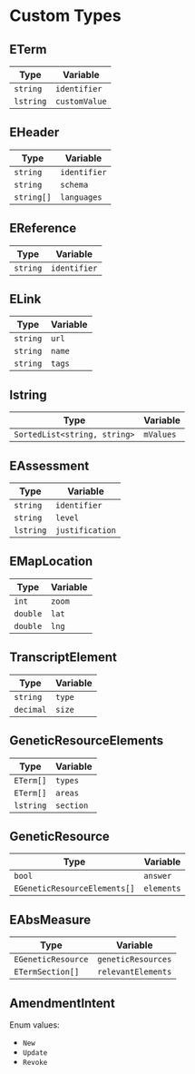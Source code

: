# Custom Types

## ETerm

| Type       | Variable     |
|------------|--------------|
| `string`   | `identifier` |
| `lstring`  | `customValue`|

## EHeader

| Type        | Variable   |
|-------------|------------|
| `string`    | `identifier`|
| `string`    | `schema`    |
| `string[]`  | `languages` |

## EReference

| Type       | Variable     |
|------------|--------------|
| `string`   | `identifier` |

## ELink

| Type       | Variable     |
|------------|--------------|
| `string`   | `url`        |
| `string`   | `name`       |
| `string`   | `tags`       |

## lstring

| Type                             | Variable     |
|----------------------------------|--------------|
| `SortedList<string, string>`     | `mValues`    |

## EAssessment

| Type       | Variable        |
|------------|-----------------|
| `string`   | `identifier`    |
| `string`   | `level`         |
| `lstring`  | `justification` |

## EMapLocation

| Type       | Variable     |
|------------|--------------|
| `int`      | `zoom`       |
| `double`   | `lat`        |
| `double`   | `lng`        |

## TranscriptElement

| Type       | Variable     |
|------------|--------------|
| `string`      | `type`    | 
| `decimal`   | `size`      | 

## GeneticResourceElements

| Type       | Variable     |
|------------|--------------|
| `ETerm[]`      | `types`    | 
| `ETerm[]`   | `areas`      | 
| `lstring`   | `section`      | 


## GeneticResource

| Type       | Variable     |
|------------|--------------|
| `bool`      | `answer`    | 
| `EGeneticResourceElements[]`   | `elements`      | 


## EAbsMeasure

| Type       | Variable     |
|------------|--------------|
| `EGeneticResource`      | `geneticResources`    | 
| `ETermSection[]`   | `relevantElements`      | 

## AmendmentIntent

Enum values:
- `New`
- `Update`
- `Revoke`

